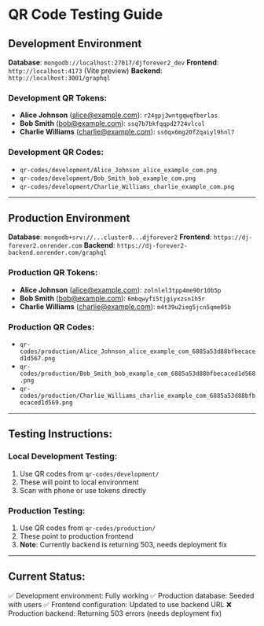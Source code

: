 # QR Code Testing Guide

## Development Environment
**Database**: `mongodb://localhost:27017/djforever2_dev`
**Frontend**: `http://localhost:4173` (Vite preview)
**Backend**: `http://localhost:3001/graphql`

### Development QR Tokens:
- **Alice Johnson** (alice@example.com): `r24gpj3wntgqwqfberlas`
- **Bob Smith** (bob@example.com): `ssq7b7bkfqqpd2724vlcol`
- **Charlie Williams** (charlie@example.com): `ss0qx6mg20f2qaiyl9hnl7`

### Development QR Codes:
- `qr-codes/development/Alice_Johnson_alice_example_com.png`
- `qr-codes/development/Bob_Smith_bob_example_com.png`
- `qr-codes/development/Charlie_Williams_charlie_example_com.png`

---

## Production Environment
**Database**: `mongodb+srv://...cluster0...djforever2`
**Frontend**: `https://dj-forever2.onrender.com`
**Backend**: `https://dj-forever2-backend.onrender.com/graphql`

### Production QR Tokens:
- **Alice Johnson** (alice@example.com): `zolnlel3tpp4me90r10b5p`
- **Bob Smith** (bob@example.com): `6mbqwyfi5tjgiyxzsn1h5r`
- **Charlie Williams** (charlie@example.com): `m4t39u2ieg5jcn5qme05b`

### Production QR Codes:
- `qr-codes/production/Alice_Johnson_alice_example_com_6885a53d88bfbecaced1d567.png`
- `qr-codes/production/Bob_Smith_bob_example_com_6885a53d88bfbecaced1d568.png`
- `qr-codes/production/Charlie_Williams_charlie_example_com_6885a53d88bfbecaced1d569.png`

---

## Testing Instructions:

### Local Development Testing:
1. Use QR codes from `qr-codes/development/`
2. These will point to local environment
3. Scan with phone or use tokens directly

### Production Testing:
1. Use QR codes from `qr-codes/production/`
2. These point to production frontend
3. **Note**: Currently backend is returning 503, needs deployment fix

---

## Current Status:
✅ Development environment: Fully working
✅ Production database: Seeded with users
✅ Frontend configuration: Updated to use backend URL
❌ Production backend: Returning 503 errors (needs deployment fix)
